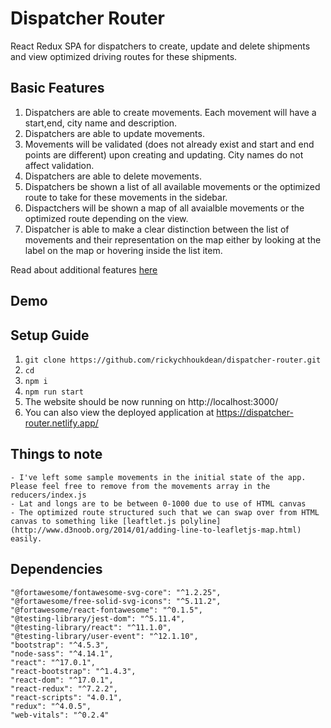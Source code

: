 # Dispatcher Router

React Redux SPA for dispatchers to create, update and delete shipments and view optimized driving routes for these shipments.

## Basic Features    
1. Dispatchers are able to create movements. Each movement will have a start,end, city name and description.
2. Dispatchers are able to update movements. 
3. Movements will be validated (does not already exist and start and end points are different) upon creating and updating. City names do not affect validation.
4. Dispatchers are able to delete movements.
5. Dispatchers be shown a list of all available movements or the optimized route to take for these movements in the sidebar. 
6. Dispactchers will be shown a map of all avaialble movements or the optimized route depending on the view.
7. Dispatcher is able to make a clear distinction between the list of movements and their representation on the map either by looking at the label on the map or hovering inside the list item.

Read about additional features [here](./FEATURES.md)

## Demo



## Setup Guide

1. `git clone https://github.com/rickychhoukdean/dispatcher-router.git`
2. `cd`
3. `npm i`
4. `npm run start`
5. The website should be now running on http://localhost:3000/
6. You can also view the deployed application at https://dispatcher-router.netlify.app/

## Things to note
    - I've left some sample movements in the initial state of the app. Please feel free to remove from the movements array in the reducers/index.js
    - Lat and longs are to be between 0-1000 due to use of HTML canvas
    - The optimized route structured such that we can swap over from HTML canvas to something like [leaftlet.js polyline](http://www.d3noob.org/2014/01/adding-line-to-leafletjs-map.html) easily.

## Dependencies

    "@fortawesome/fontawesome-svg-core": "^1.2.25",
    "@fortawesome/free-solid-svg-icons": "^5.11.2",
    "@fortawesome/react-fontawesome": "^0.1.5",
    "@testing-library/jest-dom": "^5.11.4",
    "@testing-library/react": "^11.1.0",
    "@testing-library/user-event": "^12.1.10",
    "bootstrap": "^4.5.3",
    "node-sass": "^4.14.1",
    "react": "^17.0.1",
    "react-bootstrap": "^1.4.3",
    "react-dom": "^17.0.1",
    "react-redux": "^7.2.2",
    "react-scripts": "4.0.1",
    "redux": "^4.0.5",
    "web-vitals": "^0.2.4"

